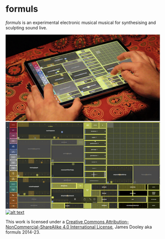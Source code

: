 # formuls
*formuls* is an experimental electronic musical musical for synthesising and sculpting sound live.

![alt text](https://github.com/jrdooley/formuls/blob/main/formuls_image_1.png)
![alt text](https://github.com/jrdooley/formuls/blob/main/formuls_image_2.png)
[![alt text](https://img.youtube.com/vi/VUV06M74-40/0.jpg)](https://www.youtube.com/watch?v=VUV06M74-40)

This work is licensed under a [Creative Commons Attribution-NonCommercial-ShareAlike 4.0 International License](http://creativecommons.org/licenses/by-nc-sa/4.0/), James Dooley aka formuls 2014-23.

